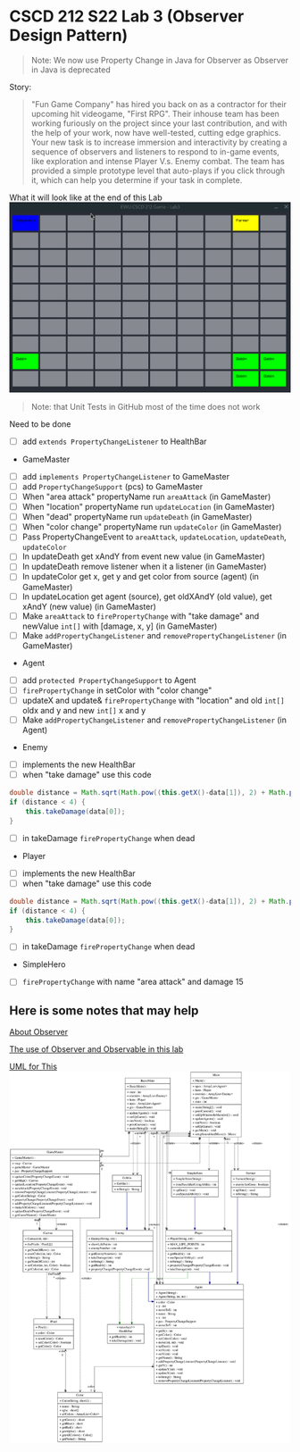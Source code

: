 # CSCD 212 S22 Lab 3 (Observer Design Pattern)

> Note: We now use Property Change in Java for Observer as Observer in Java is deprecated

Story: 
> "Fun Game Company" has hired you back on as a contractor for their upcoming hit videogame, "First RPG". Their inhouse team has been working furiously on the project since your last contribution, and with the help of your work, now have well-tested, cutting edge graphics.
> Your new task is to increase immersion and interactivity by creating a sequence of observers and listeners to respond to in-game events, like exploration and intense Player V.s. Enemy combat. The team has provided a simple prototype level that auto-plays if you click through it, which can help you determine if your task in complete.

What it will look like at the end of this Lab
![what is look like](What%20it%20Look%20Like.gif)

> Note: that Unit Tests in GitHub most of the time does not work

Need to be done
- [ ] add `extends PropertyChangeListener` to HealthBar
- GameMaster
- [ ] add `implements PropertyChangeListener` to GameMaster
- [ ] add `PropertyChangeSupport` (pcs) to GameMaster
- [ ] When "area attack" propertyName run `areaAttack` (in GameMaster)
- [ ] When "location" propertyName run `updateLocation` (in GameMaster)
- [ ] When "dead" propertyName run `updateDeath` (in GameMaster)
- [ ] When "color change" propertyName run `updateColor` (in GameMaster)
- [ ] Pass PropertyChangeEvent to `areaAttack`, `updateLocation`, `updateDeath`, `updateColor`
- [ ] In updateDeath get xAndY from event new value (in GameMaster)
- [ ] In updateDeath remove listener when it a listener (in GameMaster)
- [ ] In updateColor get x, get y and get color from source (agent) (in GameMaster)
- [ ] In updateLocation get agent (source), get oldXAndY (old value), get xAndY (new value) (in GameMaster)
- [ ] Make `areaAttack` to `firePropertyChange` with "take damage" and newValue `int[]` with \[damage, x, y\] (in GameMaster)
- [ ] Make `addPropertyChangeListener` and `removePropertyChangeListener` (in GameMaster)
- Agent
- [ ] add `protected PropertyChangeSupport` to Agent
- [ ] `firePropertyChange` in setColor with "color change"
- [ ] updateX and update& `firePropertyChange` with "location" and old `int[]` oldx and y and new `int[]` x and y
- [ ] Make `addPropertyChangeListener` and `removePropertyChangeListener` (in Agent)
- Enemy
- [ ] implements the new HealthBar
- [ ] when "take damage" use this code
```java
double distance = Math.sqrt(Math.pow((this.getX()-data[1]), 2) + Math.pow((this.getY()-data[2]), 2));
if (distance < 4) {
    this.takeDamage(data[0]);
}
```
- [ ] in takeDamage `firePropertyChange` when dead
- Player
- [ ] implements the new HealthBar
- [ ] when "take damage" use this code
```java
double distance = Math.sqrt(Math.pow((this.getX()-data[1]), 2) + Math.pow((this.getY()-data[2]), 2));
if (distance < 4) {
    this.takeDamage(data[0]);
}
```
- [ ] in takeDamage `firePropertyChange` when dead
- SimpleHero
- [ ] `firePropertyChange` with name "area attack" and damage 15

## Here is some notes that may help

[About Observer](https://refactoring.guru/design-patterns/observer)

[The use of Observer and Observable in this lab](ObserverAndObservable.md)

[UML for This![UML for this](uml.svg)](cscd212-s22-lab3-uml.png)